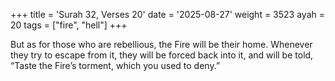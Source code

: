 +++
title = 'Surah 32, Verses 20'
date = '2025-08-27'
weight = 3523
ayah = 20
tags = ["fire", "hell"]
+++

But as for those who are rebellious, the Fire will be their home. Whenever they try to escape from it, they will be forced back into it, and will be told, “Taste the Fire’s torment, which you used to deny.”